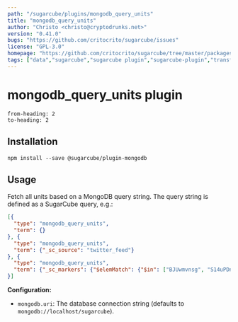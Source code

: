 ```yaml
---
path: "/sugarcube/plugins/mongodb_query_units"
title: "mongodb_query_units"
author: "Christo <christo@cryptodrunks.net>"
version: "0.41.0"
bugs: "https://github.com/critocrito/sugarcube/issues"
license: "GPL-3.0"
homepage: "https://github.com/critocrito/sugarcube/tree/master/packages/plugin-mongodb#readme"
tags: ["data","sugarcube","sugarcube plugin","sugarcube-plugin","transformation"]
---
```

# mongodb_query_units plugin

```toc
from-heading: 2
to-heading: 2
```

## Installation

```shell
npm install --save @sugarcube/plugin-mongodb
```


## Usage

Fetch all units based on a MongoDB query string. The query string is defined
as a SugarCube query, e.g.:

```json
[{
  "type": "mongodb_query_units",
  "term": {}
}, {
  "type": "mongodb_query_units",
  "term": {"_sc_source": "twitter_feed"}
}, {
  "type": "mongodb_query_units",
  "term": {"_sc_markers": {"$elemMatch": {"$in": ["BJUwmvnsg", "S14uPDnog"]}}}
}]
```

**Configuration:**

-   `mongodb.uri`: The database connection string (defaults to `mongodb://localhost/sugarcube`).
